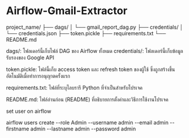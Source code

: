 # Airflow-Gmail-Extractor

project_name/
├── dags/
│   └── gmail_report_dag.py
├── credentials/
│   └── credentials.json
├── token.pickle
├── requirements.txt
└── README.md

dags/: โฟลเดอร์นี้เก็บไฟล์ DAG ของ Airflow ทั้งหมด
credentials/: โฟลเดอร์นี้เก็บข้อมูลรับรองของ Google API


token.pickle: ไฟล์นี้เก็บ access token และ refresh token ของผู้ใช้ ซึ่งถูกสร้างขึ้นอัตโนมัติเมื่อทำการอนุญาตครั้งแรก

requirements.txt: ไฟล์ที่ระบุไลบรารี Python ที่จำเป็นสำหรับโปรเจค

README.md: ไฟล์อ่านก่อน (README) ที่อธิบายการตั้งค่าและวิธีการใช้งานโปรเจค



set user on airflow

airflow users  create --role Admin --username admin --email admin --firstname admin --lastname admin --password admin